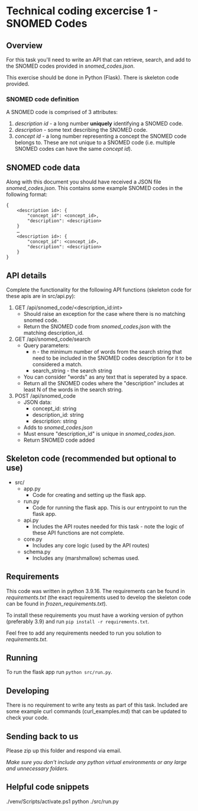 # Technical coding excercise 1 - SNOMED Codes
## Overview
For this task you'll need to write an API that can retrieve, search, and add to the SNOMED codes provided in *snomed_codes.json*.

This exercise should be done in Python (Flask). There is skeleton code provided.

### SNOMED code definition
A SNOMED code is comprised of 3 attributes: 
1. *description id* - a long number **uniquely** identifying a SNOMED code.
2. *description* - some text describing the SNOMED code. 
3. *concept id* - a long number representing a concept the SNOMED code belongs to. These are not unique to a SNOMED code (i.e. multiple SNOMED codes can have the same *concept id*).

## SNOMED code data
Along with this document you should have received a JSON file *snomed_codes.json*. This contains some example SNOMED codes in the following format:
```
{
	<description id>: {
		"concept_id": <concept_id>,
		"description": <description>
	}
	…
	<description id>: {
		"concept_id": <concept_id>,
		"description": <description>
	}
}
```

## API details

Complete the functionality for the following API functions (skeleton code for these apis are in src/api.py):
1. GET /api/snomed_code/<description_id:int>
	* Should raise an exception for the case where there is no matching snomed code.
	* Return the SNOMED code from *snomed_codes.json* with the matching description_id.
2. GET /api/snomed_code/search
	* Query parameters:
		* n - the minimum number of words from the search string that need to be included in the 
        SNOMED codes description for it to be considered a match.
    	* search_string - the search string
	* You can consider "words" as any text that is seperated by a space.
    * Return all the SNOMED codes where the "description" includes at least N of the words in the search string.
3. POST /api/snomed_code
	* JSON data:
		* concept_id: string
		* description_id: string
		* description: string
	* Adds to *snomed_codes.json*
	* Must ensure "description_id" is unique in *snomed_codes.json*.
	* Return SNOMED code added

## Skeleton code (recommended but optional to use)
* src/
	* app.py
		* Code for creating and setting up the flask app.
	* run.py
		* Code for running the flask app. This is our entrypoint to run the flask app.
	* api.py
		* Includes the API routes needed for this task - note the logic of these API functions are not complete.
	* core.py
		* Includes any core logic (used by the API routes)
	* schema.py
		* Includes any (marshmallow) schemas used.

## Requirements
This code was written in python 3.9.16. The requirements can be found in *requirements.txt* (the exact requirements used to develop the skeleton code can be found in *frozen_requirements.txt*).

To install these requirements you must have a working version of python (preferably 3.9) and run `pip install -r requirements.txt`.

Feel free to add any requirements needed to run you solution to *requirements.txt*.


## Running
To run the flask app run `python src/run.py`.

## Developing
There is no requirement to write any tests as part of this task. Included are some example curl commands (curl_examples.md) that can be updated to check your code.

## Sending back to us
Please zip up this folder and respond via email.

*Make sure you don't include any python virtual environments or any large and unnecessary folders.*


## Helpful code snippets
./venv/Scripts/activate.ps1
python ./src/run.py